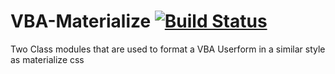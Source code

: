 # VBA-Materialize [![Build Status](https://travis-ci.org/{ORG-or-USERNAME}/{REPO-NAME}.png?branch=master)](https://travis-ci.org/{ORG-or-USERNAME}/{REPO-NAME})
Two Class modules that are used to format a VBA Userform in a similar style as materialize css


